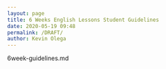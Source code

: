```yaml
--- 
layout: page
title: 6 Weeks English Lessons Student Guidelines 
date: 2020-05-19 09:48
permalink: /DRAFT/ 
author: Kevin Olega 
--- 
```

6week-guidelines.md

